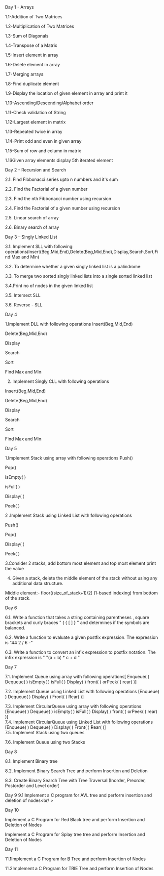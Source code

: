 Day 1 - Arrays

1.1-Addition of Two Matrices

1.2-Multiplication of Two Matrices

1.3-Sum of Diagonals

1.4-Transpose of a Matrix

1.5-Insert element in array

1.6-Delete element in array

1.7-Merging arrays

1.8-Find duplicate element

1.9-Display the location of given element in array and print it

1.10-Ascending/Descending/Alphabet order

1.11-Check validation of String

1.12-Largest element in matrix

1.13-Repeated twice in array

1.14-Print odd and even in given array

1.15-Sum of row and column in matrix

1.16Given array elements display 5th iterated element





Day 2 - Recursion and Search

2.1. Find Fibbonacci series upto n numbers and it's sum

2.2. Find the Factorial of a given number

2.3. Find the nth Fibbonacci number using recursion

2.4. Find the Factorial of a given number using recursion

2.5. Linear search of array

2.6. Binary search of array

Day 3 – Singly Linked List

3.1. Implement SLL with following operations(Insert(Beg,Mid,End),Delete(Beg,Mid,End),Display,Search,Sort,Find Max and Min)

3.2. To determine whether a given singly linked list is a palindrome

3.3. To merge two sorted singly linked lists into a single sorted linked list

3.4.Print no of nodes in the given linked list

3.5. Intersect SLL

3.6. Reverse - SLL






Day 4


1.Implement DLL with following operations
Insert(Beg,Mid,End)

Delete(Beg,Mid,End)

Display

Search

Sort

Find Max and Min


2. Implement Singly CLL with following operations
   

Insert(Beg,Mid,End)

Delete(Beg,Mid,End)

Display

Search

Sort

Find Max and Min




Day 5

1.Implement Stack using array with following operations
Push()

Pop()

isEmpty( )

isFull( )

Display( )

Peek( )

2 .Implement Stack using Linked List with following operations

Push()

Pop()

Display( )

Peek( )

3.Consider 2 stacks, add bottom most element and top most element print the value

4. Given a stack, delete the middle element of the stack without using any additional data structure.
   
Middle element:- floor((size_of_stack+1)/2) (1-based indexing) from bottom of the stack.




Day 6

6.1. Write a function that takes a string containing parentheses , square brackets and curly braces " ( { [ ] } " and determines if the symbols are balanced.

6.2. Write a function to evaluate a given postfix expression. The expression is "44 2 / 6 -"

6.3. Write a function to convert an infix expression to postfix notation. The infix expression is " "(a + b) * c + d "

Day 7

7.1. Implement Queue using array with following operations[ Enqueue( ) Dequeue( ) isEmpty( ) isFull( ) Display( ) front( ) orPeek( ) rear( )]

7.2. Implement Queue using Linked List with following operations [Enqueue( ) Dequeue( ) Display( ) Front( ) Rear( )]

7.3. Implement CircularQueue using array with following operations [Enqueue( ) Dequeue( ) isEmpty( ) isFull( ) Display( ) front( ) orPeek( ) rear( )]
\
7.4. Implement CircularQueue using Linked List with following operations [Enqueue( ) Dequeue( ) Display( ) Front( ) Rear( )]
\
7.5. Implement Stack using two queues

7.6. Implement Queue using two Stacks

Day 8

8.1. Implement Binary tree

8.2. Implement Binary Search Tree and perform Insertion and Deletion

8.3. Create Binary Search Tree with Tree Traversal (Inorder, Preorder, Postorder and Level order)


Day 9
9.1 Implement a C program for AVL tree and perform insertion and deletion of nodes<br/ >


Day 10

Implement a C Program for Red Black tree and perform Insertion and Deletion of Nodes


Implement a C Program for Splay tree tree and perform Insertion and Deletion of Nodes

Day 11


11.1Implement a C Program for B Tree and perform Insertion of Nodes


11.2Implement a C Program for TRIE Tree and perform Insertion  of Nodes
